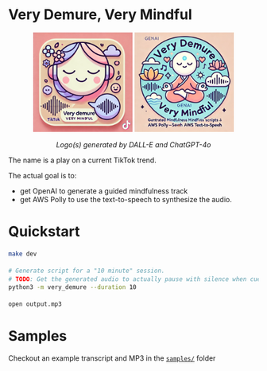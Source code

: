 # Very Demure, Very Mindful

<div align="center">
    <img src="docs/logo3.webp" width="200px" />
    <img src="docs/logo4.webp" width="200px" />
    <p><i>Logo(s) generated by DALL-E and ChatGPT-4o</i></p>
</div>
The name is a play on a current TikTok trend.

The actual goal is to:
- get OpenAI to generate a guided mindfulness track
- get AWS Polly to use the text-to-speech to synthesize the audio.

# Quickstart

```sh
make dev

# Generate script for a "10 minute" session.
# TODO: Get the generated audio to actually pause with silence when cued.
python3 -m very_demure --duration 10

open output.mp3
```

# Samples

Checkout an example transcript and MP3 in the [`samples/`](samples/) folder